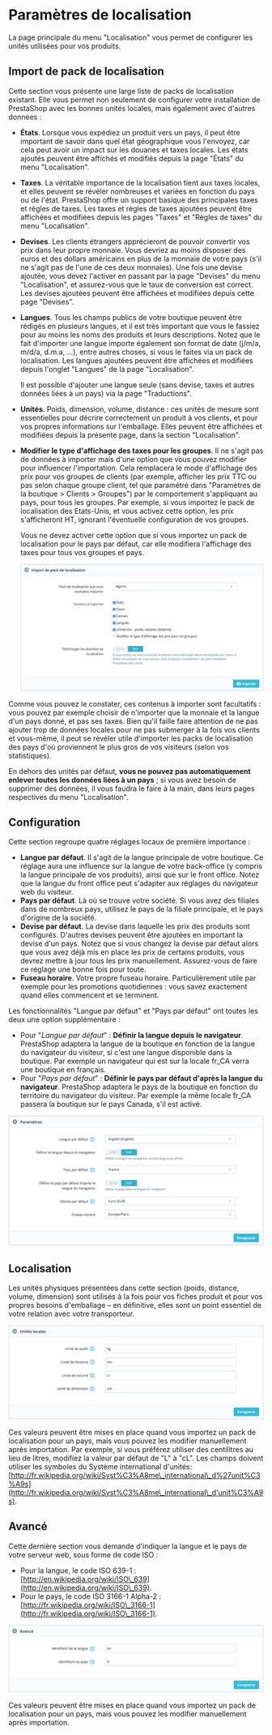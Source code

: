 # Paramètres de localisation

La page principale du menu "Localisation" vous permet de configurer les unités utilisées pour vos produits.

## Import de pack de localisation <a href="#parametresdelocalisation-importdepackdelocalisation" id="parametresdelocalisation-importdepackdelocalisation"></a>

Cette section vous présente une large liste de packs de localisation existant. Elle vous permet non seulement de configurer votre installation de PrestaShop avec les bonnes unités locales, mais également avec d'autres données :

* **États**. Lorsque vous expédiez un produit vers un pays, il peut être important de savoir dans quel état géographique vous l'envoyez, car cela peut avoir un impact sur les douanes et taxes locales. Les états ajoutés peuvent être affichés et modifiés depuis la page "États" du menu "Localisation".
* **Taxes**. La véritable importance de la localisation tient aux taxes locales, et elles peuvent se révéler nombreuses et variées en fonction du pays ou de l'état. PrestaShop offre un support basique des principales taxes et règles de taxes. Les taxes et règles de taxes ajoutées peuvent être affichées et modifiées depuis les pages "Taxes" et "Règles de taxes" du menu "Localisation".
* **Devises**. Les clients étrangers apprécieront de pouvoir convertir vos prix dans leur propre monnaie. Vous devriez au moins disposer des euros et des dollars américains en plus de la monnaie de votre pays (s'il ne s'agit pas de l'une de ces deux monnaies). Une fois une devise ajoutée, vous devez l'activer en passant par la page "Devises" du menu "Localisation", et assurez-vous que le taux de conversion est correct. Les devises ajoutées peuvent être affichées et modifiées depuis cette page "Devises".
*   **Langues**. Tous les champs publics de votre boutique peuvent être rédigés en plusieurs langues, et il est très important que vous le fassiez pour au moins les noms des produits et leurs descriptions. Notez que le fait d'importer une langue importe également son format de date (j/m/a, m/d/a, d.m.a, ...), entre autres choses, si vous le faites via un pack de localisation. Les langues ajoutées peuvent être affichées et modifiées depuis l'onglet "Langues" de la page "Localisation".

    Il est possible d'ajouter une langue seule (sans devise, taxes et autres données liées à un pays) via la page "Traductions".
* **Unités**. Poids, dimension, volume, distance : ces unités de mesure sont essentielles pour décrire correctement un produit à vos clients, et pour vos propres informations sur l'emballage. Elles peuvent être affichées et modifiées depuis la présente page, dans la section "Localisation".
*   **Modifier le type d'affichage des taxes pour les groupes**. Il ne s'agit pas de données à importer mais d'une option que vous pouvez modifier pour influencer l'importation. Cela remplacera le mode d'affichage des prix pour vos groupes de clients (par exemple, afficher les prix TTC ou pas selon chaque groupe client, tel que paramétré dans "Paramètres de la boutique > Clients > Groupes") par le comportement s'appliquant au pays, pour tous les groupes. Par exemple, si vous importez le pack de localisation des Etats-Unis, et vous activez cette option, les prix s'afficheront HT, ignorant l'éventuelle configuration de vos groupes.

    Vous ne devez activer cette option que si vous importez un pack de localisation pour le pays par défaut, car elle modifiera l'affichage des taxes pour tous vos groupes et pays.

    ![](../../../../.gitbook/assets/64225441.png)

Comme vous pouvez le constater, ces contenus à importer sont facultatifs : vous pouvez par exemple choisir de n'importer que la monnaie et la langue d'un pays donné, et pas ses taxes. Bien qu'il faille faire attention de ne pas ajouter trop de données locales pour ne pas submerger à la fois vos clients et vous-même, il peut se révéler utile d'importer les packs de localisation des pays d'où proviennent le plus gros de vos visiteurs (selon vos statistiques).

En dehors des unités par défaut, **vous ne pouvez pas automatiquement enlever toutes les données liées à un pays** ; si vous avez besoin de supprimer des données, il vous faudra le faire à la main, dans leurs pages respectives du menu "Localisation".

## Configuration <a href="#parametresdelocalisation-configuration" id="parametresdelocalisation-configuration"></a>

Cette section regroupe quatre réglages locaux de première importance :

* **Langue par défaut**. Il s'agit de la langue principale de votre boutique. Ce réglage aura une influence sur la langue de votre back-office (y compris la langue principale de vos produits), ainsi que sur le front office. Notez que la langue du front office peut s'adapter aux réglages du navigateur web du visiteur.
* **Pays par défaut**. Là où se trouve votre société. Si vous avez des filiales dans de nombreux pays, utilisez le pays de la filiale principale, et le pays d'origine de la société.
* **Devise par défaut**. La devise dans laquelle les prix des produits sont configurés. D'autres devises peuvent être ajoutées en important la devise d'un pays. Notez que si vous changez la devise par défaut alors que vous avez déjà mis en place les prix de certains produits, vous devrez mettre à jour tous les prix manuellement. Assurez-vous de faire ce réglage une bonne fois pour toute.
* **Fuseau horaire**. Votre propre fuseau horaire. Particulièrement utile par exemple pour les promotions quotidiennes : vous savez exactement quand elles commencent et se terminent.

Les fonctionnalités "Langue par défaut" et "Pays par défaut" ont toutes les deux une option supplémentaire :

* Pour "_Langue par défaut_" : **Définir la langue depuis le navigateur**. PrestaShop adaptera la langue de la boutique en fonction de la langue du navigateur du visiteur, si c'est une langue disponible dans la boutique. Par exemple un navigateur qui est sur la locale fr\_CA verra une boutique en français.
* Pour "_Pays par défaut_" : **Définir le pays par défaut d'après la langue du navigateur**. PrestaShop adaptera le pays de la boutique en fonction du territoire du navigateur du visiteur. Par exemple la même locale fr\_CA passera la boutique sur le pays Canada, s'il est activé.

![](../../../../.gitbook/assets/64225442.png)

## Localisation <a href="#parametresdelocalisation-localisation.1" id="parametresdelocalisation-localisation.1"></a>

Les unités physiques présentées dans cette section (poids, distance, volume, dimension) sont utilisés à la fois pour vos fiches produit et pour vos propres besoins d'emballage – en définitive, elles sont un point essentiel de votre relation avec votre transporteur.

![](../../../../.gitbook/assets/64225443.png)

Ces valeurs peuvent être mises en place quand vous importez un pack de localisation pour un pays, mais vous pouvez les modifier manuellement après importation. Par exemple, si vous préférez utiliser des centilitres au lieu de litres, modifiez la valeur par défaut de "L" à "cL". Les champs doivent utiliser les symboles du Système international d'unités: [http://fr.wikipedia.org/wiki/Syst%C3%A8me\_international\_d%27unit%C3%A9s](http://fr.wikipedia.org/wiki/Syst%C3%A8me\_international\_d'unit%C3%A9s).

## Avancé <a href="#parametresdelocalisation-avance" id="parametresdelocalisation-avance"></a>

Cette dernière section vous demande d'indiquer la langue et le pays de votre serveur web, sous forme de code ISO :

* Pour la langue, le code ISO 639-1 : [http://en.wikipedia.org/wiki/ISO\_639](http://en.wikipedia.org/wiki/ISO\_639).
* Pour le pays, le code ISO 3166-1 Alpha-2 : [http://fr.wikipedia.org/wiki/ISO\_3166-1](http://fr.wikipedia.org/wiki/ISO\_3166-1).

![](../../../../.gitbook/assets/64225444.png)

Ces valeurs peuvent être mises en place quand vous importez un pack de localisation pour un pays, mais vous pouvez les modifier manuellement après importation.
